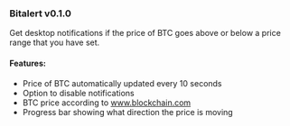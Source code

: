 ### Bitalert v0.1.0
 Get desktop notifications if the price of BTC goes above or below a price range that you have set.
 
#### Features:
- Price of BTC automatically updated every 10 seconds
- Option to disable notifications
- BTC price according to www.blockchain.com
- Progress bar showing what direction the price is moving


